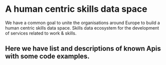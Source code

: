 # A human centric skills data space

We have a common goal to unite the organisations around Europe to build a human centric skills data space. Skills data ecosystem for the development of services related to work & skills. 

## Here we have list and descriptions of known Apis with some code examples.  
